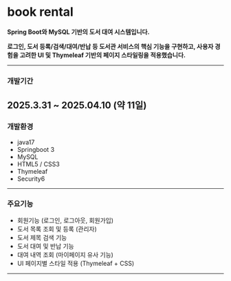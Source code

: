 # book rental
**Spring Boot와 MySQL 기반의 도서 대여 시스템입니다.**

**로그인, 도서 등록/검색/대여/반납 등 도서관 서비스의 핵심 기능을 구현하고, 사용자 경험을 고려한 UI 및 Thymeleaf 기반의 페이지 스타일링을 적용했습니다.**

-----
### 개발기간

2025.3.31 ~ 2025.04.10 (약 11일)
-----
### 개발환경
- java17
- Springboot 3
- MySQL
- HTML5 / CSS3
- Thymeleaf
- Security6
---
### 주요기능
- 회원기능 (로그인, 로그아웃, 회원가입)
- 도서 목록 조회 및 등록 (관리자)
- 도서 제목 검색 기능
- 도서 대여 및 반납 기능
- 대여 내역 조회 (마이페이지 유사 기능)
- UI 페이지별 스타일 적용 (Thymeleaf + CSS)
-----
